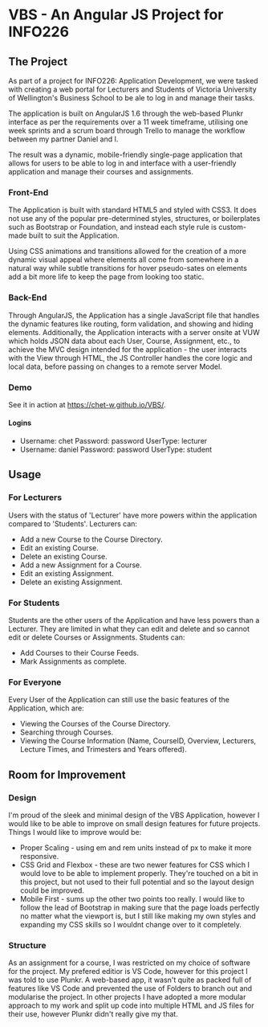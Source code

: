 # VBS - An Angular JS Project for INFO226

## The Project
As part of a project for INFO226: Application Development, we were tasked with creating a web portal for Lecturers and Students of Victoria University of Wellington's Business School to be ale to log in and manage their tasks.

The application is built on AngularJS 1.6 through the web-based Plunkr interface as per the requirements over a 11 week timeframe, utilising one week sprints and a scrum board through Trello to manage the workflow between my partner Daniel and I. 

The result was a dynamic, mobile-friendly single-page application that allows for users to be able to log in and interface with a user-friendly application and manage their courses and assignments. 

### Front-End
The Application is built with standard HTML5 and styled with CSS3. It does not use any of the popular pre-determined styles, structures, or boilerplates such as Bootstrap or Foundation, and instead each style rule is custom-made built to suit the Application. 

Using CSS animations and transitions allowed for the creation of a more dynamic visual appeal where elements all come from somewhere in a natural way while subtle transitions for hover pseudo-sates on elements add a bit more life to keep the page from looking too static.

### Back-End
Through AngularJS, the Application has a single JavaScript file that handles the dynamic features like routing, form validation, and showing and hiding elements. Additionally, the Application interacts with a server onsite at VUW which holds JSON data about each User, Course, Assignment, etc., to achieve the MVC design intended for the application - the user interacts with the View through HTML, the  JS Controller handles the core logic and local data, before passing on changes to a remote server Model.

### Demo
See it in action at https://chet-w.github.io/VBS/. 

#### Logins
* Username: chet
  Password: password
  UserType: lecturer
* Username: daniel
  Password: password
  UserType: student

## Usage
### For Lecturers
Users with the status of 'Lecturer' have more powers within the application compared to 'Students'. Lecturers can:

* Add a new Course to the Course Directory.
* Edit an existing Course.
* Delete an existing Course.
* Add a new Assignment for a Course.
* Edit an existing Assignment.
* Delete an existing Assignment.

### For Students
Students are the other users of the Application and have less powers than a Lecturer. They are limited in what they can edit and delete and so cannot edit or delete Courses or Assignments. Students can:

* Add Courses to their Course Feeds.
* Mark Assignments as complete.

### For Everyone
Every User of the Application can still use the basic features of the Application, which are:

* Viewing the Courses of the Course Directory.
* Searching through Courses.
* Viewing the Course Information (Name, CourseID, Overview, Lecturers, Lecture Times, and Trimesters and Years offered).

## Room for Improvement
### Design
I'm proud of the sleek and minimal design of the VBS Application, however I would like to be able to improve on small design features for future projects. Things I would like to improve would be:

* Proper Scaling - using em and rem units instead of px to make it more responsive.
* CSS Grid and Flexbox - these are two newer features for CSS which I would love to be able to implement properly. They're touched on a bit in this project, but not used to their full potential and so the layout design could be improved.
* Mobile First - sums up the other two points too really. I would like to follow the lead of Bootstrap in making sure that the page loads perfectly no matter what the viewport is, but I still like making my own styles and expanding my CSS skills so I wouldnt change over to it completely.

### Structure
As an assignment for a course, I was restricted on my choice of software for the project. My prefered editior is VS Code, however for this project I was told to use Plunkr. A web-based app, it wasn't quite as packed full of features like VS Code and prevented the use of Folders to branch out and modularise the project. In other projects I have adopted a more modular approach to my work and split up code into multiple HTML and JS files for their use, however Plunkr didn't really give my that. 





